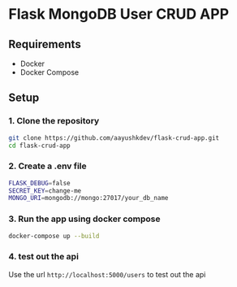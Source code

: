 # Flask MongoDB User CRUD APP

## Requirements

- Docker
- Docker Compose

## Setup

### 1. Clone the repository

```bash
git clone https://github.com/aayushkdev/flask-crud-app.git
cd flask-crud-app
```

### 2. Create a .env file

```bash
FLASK_DEBUG=false
SECRET_KEY=change-me
MONGO_URI=mongodb://mongo:27017/your_db_name
```

### 3. Run the app using docker compose

```bash
docker-compose up --build
```

### 4. test out the api

Use the url `http://localhost:5000/users` to test out the api